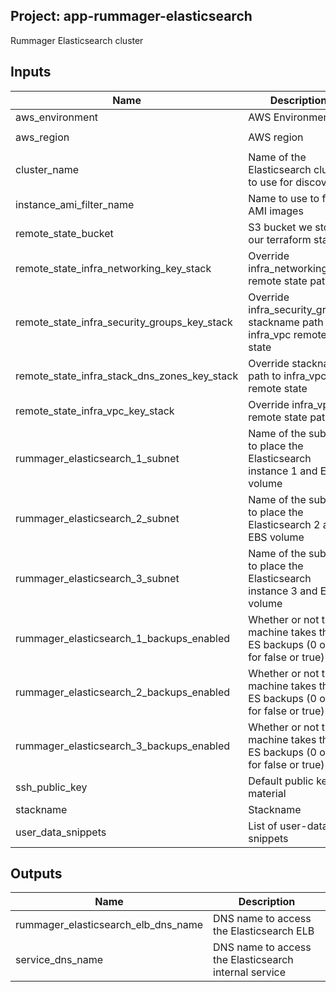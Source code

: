 ## Project: app-rummager-elasticsearch

Rummager Elasticsearch cluster


## Inputs

| Name | Description | Type | Default | Required |
|------|-------------|:----:|:-----:|:-----:|
| aws_environment | AWS Environment | string | - | yes |
| aws_region | AWS region | string | `eu-west-1` | no |
| cluster_name | Name of the Elasticsearch cluster to use for discovery | string | - | yes |
| instance_ami_filter_name | Name to use to find AMI images | string | `` | no |
| remote_state_bucket | S3 bucket we store our terraform state in | string | - | yes |
| remote_state_infra_networking_key_stack | Override infra_networking remote state path | string | `` | no |
| remote_state_infra_security_groups_key_stack | Override infra_security_groups stackname path to infra_vpc remote state | string | `` | no |
| remote_state_infra_stack_dns_zones_key_stack | Override stackname path to infra_vpc remote state | string | `` | no |
| remote_state_infra_vpc_key_stack | Override infra_vpc remote state path | string | `` | no |
| rummager_elasticsearch_1_subnet | Name of the subnet to place the Elasticsearch instance 1 and EBS volume | string | - | yes |
| rummager_elasticsearch_2_subnet | Name of the subnet to place the Elasticsearch 2 and EBS volume | string | - | yes |
| rummager_elasticsearch_3_subnet | Name of the subnet to place the Elasticsearch instance 3 and EBS volume | string | - | yes |
| rummager_elasticsearch_1_backups_enabled | Whether or not this machine takes the ES backups (0 or 1 for false or true) | string | `0` | no |
| rummager_elasticsearch_2_backups_enabled | Whether or not this machine takes the ES backups (0 or 1 for false or true) | string | `0` | no |
| rummager_elasticsearch_3_backups_enabled | Whether or not this machine takes the ES backups (0 or 1 for false or true) | string | `0` | no |
| ssh_public_key | Default public key material | string | - | yes |
| stackname | Stackname | string | - | yes |
| user_data_snippets | List of user-data snippets | list | - | yes |

## Outputs

| Name | Description |
|------|-------------|
| rummager_elasticsearch_elb_dns_name | DNS name to access the Elasticsearch ELB |
| service_dns_name | DNS name to access the Elasticsearch internal service |


